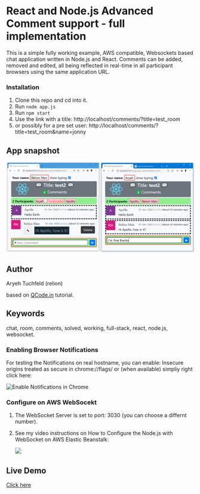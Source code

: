 # React and Node.js Advanced Comment support - full implementation

This is a simple fully working example, AWS compatible, Websockets based chat application written in Node.js and React.
Comments can be added, removed and edited, all being reflected in real-time in all participant browsers using the same application URL.

### Installation

1.  Clone this repo and cd into it.
2.  Run `node app.js`
3.  Run `npm start`
4.  Use the link with a title: http://localhost/comments/?title=test_room
5.  or possibly for a pre set user: http://localhost/comments/?title=test_room&name=jonny

## App snapshot

<img src="images/react_comments_room_snapshot2.png" title="React Comments Room snapshot">

## Author

Aryeh Tuchfeld (relion)

based on [QCode.in](https://www.qcode.in/learn-react-by-creating-a-comment-app) tutorial.

## Keywords

chat, room, comments, solved, working, full-stack, react, node.js, websocket.

### Enabling Browser Notifications

For testing the Notifications on real hostname, you can enable: Insecure origins treated as secure in chrome://flags/
or (when available) simpliy right click here:

<img src="images/enable_notifications_in_chrome.png" title="Enable Notifications in Chrome">

### Configure on AWS WebSocekt

1. The WebSocket Server is set to port: 3030 (you can choose a differnt number).
2. See my video instructions on How to Configure the Node.js with WebSocket on AWS Elastic Beanstalk:

   [![](http://img.youtube.com/vi/E_-mBnRHsYc/0.jpg)](http://www.youtube.com/watch?v=E_-mBnRHsYc "Configuring Node.js Server with WebSocket on AWS Elastic Beanstalk")

## Live Demo

[Click here](http://reactcommentstest01-env.eba-fcswhsfk.us-east-2.elasticbeanstalk.com/comments/?title=public_room)
